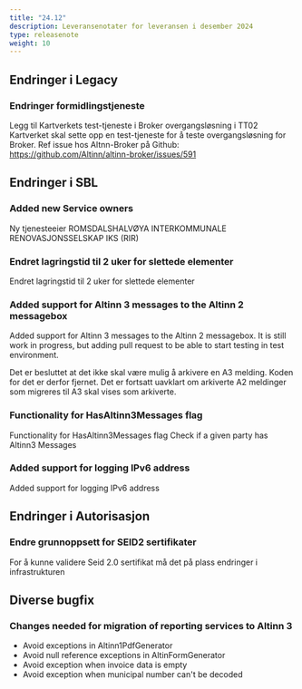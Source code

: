 ```yaml
---
title: "24.12"
description: Leveransenotater for leveransen i desember 2024
type: releasenote
weight: 10
---
```


## Endringer i Legacy

### Endringer formidlingstjeneste
Legg til Kartverkets test-tjeneste i Broker overgangsløsning i TT02
Kartverket skal sette opp en test-tjeneste for å teste overgangsløsning for Broker.
Ref issue hos Altnn-Broker på Github: https://github.com/Altinn/altinn-broker/issues/591

## Endringer i SBL

### Added new Service owners
Ny tjenesteeier ROMSDALSHALVØYA INTERKOMMUNALE RENOVASJONSSELSKAP IKS (RIR)

### Endret lagringstid til 2 uker for slettede elementer
Endret lagringstid til 2 uker for slettede elementer

### Added support for Altinn 3 messages to the Altinn 2 messagebox
Added support for Altinn 3 messages to the Altinn 2 messagebox.
It is still work in progress, but adding pull request to be able to start testing in test environment.

Det er besluttet at det ikke skal være mulig å arkivere en A3 melding. Koden for det er derfor fjernet.
Det er fortsatt uavklart om arkiverte A2 meldinger som migreres til A3 skal vises som arkiverte.

### Functionality for HasAltinn3Messages flag
Functionality for HasAltinn3Messages flag
Check if a given party has Altinn3 Messages

### Added support for logging IPv6 address
Added support for logging IPv6 address

## Endringer i Autorisasjon

### Endre grunnoppsett for SEID2 sertifikater
For å kunne validere Seid 2.0 sertifikat må det på plass endringer i infrastrukturen

## Diverse bugfix

### Changes needed for migration of reporting services to Altinn 3
- Avoid exceptions in Altinn1PdfGenerator
- Avoid null reference exceptions in AltinFormGenerator
- Avoid exception when invoice data is empty
- Avoid exception when municipal number can't be decoded
